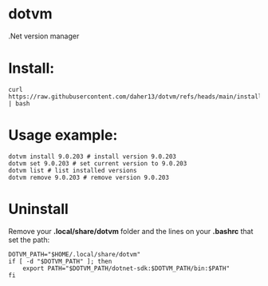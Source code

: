 # dotvm
.Net version manager

# Install:

```
curl https://raw.githubusercontent.com/daher13/dotvm/refs/heads/main/install.sh | bash
```

# Usage example:

```
dotvm install 9.0.203 # install version 9.0.203 
dotvm set 9.0.203 # set current version to 9.0.203 
dotvm list # list installed versions
dotvm remove 9.0.203 # remove version 9.0.203 
```

# Uninstall

Remove your **.local/share/dotvm** folder and the lines on your **.bashrc** that set the path:
```
DOTVM_PATH="$HOME/.local/share/dotvm"
if [ -d "$DOTVM_PATH" ]; then
    export PATH="$DOTVM_PATH/dotnet-sdk:$DOTVM_PATH/bin:$PATH"
fi
```
